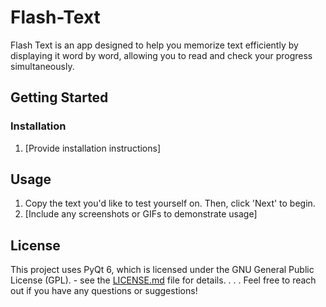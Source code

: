 # Flash-Text

Flash Text is an app designed to help you memorize text efficiently by displaying it word by word, allowing you to read and check your progress simultaneously.

## Getting Started

### Installation

1. [Provide installation instructions]

## Usage

1. Copy the text you'd like to test yourself on. Then, click 'Next' to begin.
2. [Include any screenshots or GIFs to demonstrate usage]

## License

This project uses PyQt 6, which is licensed under the GNU General Public License (GPL). - see the [LICENSE.md](LICENSE.md) file for details.
.
.
.
Feel free to reach out if you have any questions or suggestions!
